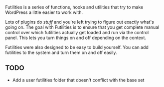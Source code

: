 Futilities is a series of functions, hooks and utilities that try to make WordPress a little easier to work with.

Lots of plugins do *stuff* and you're left trying to figure out exactly what's going on. The goal with Futilities is to ensure that you get complete manual control over which futilities actually get loaded and run via the control panel. This lets you turn things on and off depending on the context.

Futilities were also designed to be easy to build yourself. You can add futilities to the system and turn them on and off easily.

## TODO

* Add a user futilities folder that doesn't conflict with the base set